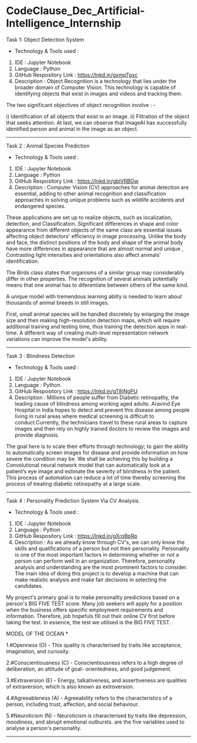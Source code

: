 # CodeClause_Dec_Artificial-Intelligence_Internship
Task 1: Object Detection System 
* Technology & Tools used : 

1) IDE : Jupyter Notebook 
2) Language : Python 
3) GitHub Respository Link : https://lnkd.in/gxmpTgxc
4) Description : Object Recognition is a technology that lies under the broader domain of Computer Vision. This technology is capable of identifying objects that exist in images and videos and tracking them. 

The two significant objectives of object recognition involve : -

i) Identification of all objects that exist in an image.
ii) Filtration of the object that seeks attention.
At last, we can observe that ImageAI has successfully identified person and animal in the image as an object.

---------------------------------------------------------------------------------------------------------------------------------------------------------------
Task 2 : Animal Species Prediction 
* Technology & Tools used : 

1) IDE : Jupyter Notebook 
2) Language : Python 
3) GitHub Respository Link : https://lnkd.in/gbiVRBGw
4) Description : Computer Vision (CV) approaches for animal detection are essential, adding to other animal recognition and classification approaches in
solving unique problems such as wildlife accidents and endangered species.

These applications are set up to realize objects, such as localization, detection, and Classification. Significant differences in shape and color appearance from different objects of the same class are essential issues affecting object detectors' efficiency in image processing. Unlike the body and face, the distinct positions of the body and shape of the animal body have more differences in appearance that are almost normal and unique , Contrasting light intensities and orientations also affect animals' identification. 

The Birds class states that organisms of a similar group may considerably differ in other properties. The recognition of several animals potentially means that one animal has to diferentiate between others of the same kind. 

 A unique model with tremendous learning ablity is needed to learn about thousands of animal breeds in still images. 

 First, small animal species will be handled discretely by enlarging the image size and then making high-resolution detection maps, which will require additional training and testing time, thus training the detection apps in real-time. A different way of creating multi-level representation network variations can improve the model's ability.

---------------------------------------------------------------------------------------------------------------------------------------------------------------
Task 3 : Blindness Detection 
* Technology & Tools used : 

1) IDE : Jupyter Notebook 
2) Language : Python 
3) GitHub Respository Link : https://lnkd.in/gT8jNgPU
4) Description : Millions of people suffer from Diabetic retinopathy, the leading cause of blindness among working aged adults. Aravind Eye Hospital in India hopes to detect and prevent this disease among people living in rural areas where medical screening is difficult to conduct.Currently, the technicians travel to these rural areas to capture images and then rely on highly trained doctors to review the images and provide diagnosis.

The goal here is to scale their efforts through technology; to gain the ability to automatically screen images for disease and provide information on how severe the condition may be. We shall be achieving this by building a Convolutional neural network model that can automatically look at a patient’s eye image and estimate the severity of blindness in the patient. This process of automation can reduce a lot of time thereby screening the process of treating diabetic retinopathy at a large scale.

---------------------------------------------------------------------------------------------------------------------------------------------------------------
Task 4 : Personality Prediction System Via CV Analysis.
* Technology & Tools used : 

1) IDE : Jupyter Notebook 
2) Language : Python 
3) GitHub Respository Link : https://lnkd.in/gXrqBpRp
4) Description : As we already know through CV's, we can only know the skills and qualifications of a person but not their  personality. Personality is one of the most important factors in determining whether or not a person can  perform well in an organization. Therefore, personality analysis and understanding are the most prominent 
factors to consider. The main idea of doing this project is to develop a machine that can make realistic analysis  and make fair decisions in selecting the candidates. 

My project's primary goal is to make personality predictions based on a person's BIG FIVE TEST score. Many job seekers will apply for a position when the business offers specific employment requirements and information. Therefore, job hopefuls fill out their online CV first before taking the test. In essence, the test we 
utilised is the BIG FIVE TEST. 

MODEL OF THE OCEAN *

1.#Openness (O) - This quality is characterised by traits like acceptance, imagination, and curiosity. 

2.#Conscientiousness (C) - Conscientiousness refers to a high degree of deliberation, an attitude of goal-
orientedness, and good judgement.

3.#Extraversion (E) - Energy, talkativeness, and assertiveness are qualities of extraversion, which is also known as extroversion.

4.#Agreeableness (A) - Agreeability refers to the characteristics of a person, including trust, affection, and social behaviour.

5.#Neuroticism (N) - Neuroticism is characterised by traits like depression, moodiness, and abrupt emotional outbursts.
are the five  variables used to analyse a person's personality.

---------------------------------------------------------------------------------------------------------------------------------------------------------------
